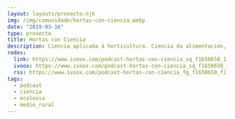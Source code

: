 ```yaml
---
layout: layouts/proxecto.njk
img: /img/comunidade/hortas-con-ciencia.webp
date: "2019-03-16"
type: proxecto
title: Hortas con Ciencia
description: Ciencia aplicada á horticultura. Ciencia da alimentación, horticultura e paisaxe. Desenvolvemento rural.
redes:
  link: https://www.ivoox.com/podcast-hortas-con-ciencia_sq_f1650650_1.html
  ivoox: https://www.ivoox.com/podcast-hortas-con-ciencia_sq_f1650650_1.html
  rss: https://www.ivoox.com/podcast-hortas-con-ciencia_fg_f1650650_filtro_1.xml
tags:
  - podcast
  - ciencia
  - ecoloxia
  - medio_rural
---
```

